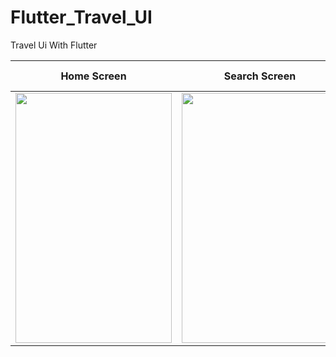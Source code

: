 # Flutter_Travel_UI
Travel Ui With Flutter

| Home Screen  | Search Screen | Ticket Screen |
| ------------- | ------------- | ------------- |
| <img src="https://user-images.githubusercontent.com/49320063/187975016-34979293-1781-4d38-bdf4-0efd6c1a7f26.PNG" data-canonical-src="https://user-images.githubusercontent.com/49320063/187975016-34979293-1781-4d38-bdf4-0efd6c1a7f26.PNG" width="250" height="400" /> | <img src="https://user-images.githubusercontent.com/49320063/187975030-311d4f78-139e-45d9-8082-91f837ed6db7.PNG" data-canonical-src="https://user-images.githubusercontent.com/49320063/187975030-311d4f78-139e-45d9-8082-91f837ed6db7.PNG" width="250" height="400" />  ||








